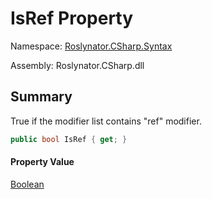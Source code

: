 # IsRef Property

Namespace: [Roslynator.CSharp.Syntax](../../README.md)

Assembly: Roslynator\.CSharp\.dll

## Summary

True if the modifier list contains "ref" modifier\.

```csharp
public bool IsRef { get; }
```

#### Property Value

[Boolean](https://docs.microsoft.com/en-us/dotnet/api/system.boolean)


